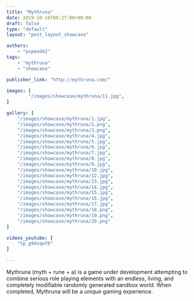 ```yaml
---
title: "Mythruna"
date: 2019-10-16T08:27:00+00:00
draft: false
type: "default"
layout: "post_layout_showcase"

authors:
    - "pspeed42"
tags:
    - "mythruna"
    - "showcase"

publisher_link: "http://mythruna.com/"

images: [
        "/images/showcase/mythruna/11.jpg",
]

gallery: [
    "/images/showcase/mythruna/1.jpg",
    "/images/showcase/mythruna/2.png",
    "/images/showcase/mythruna/3.png",
    "/images/showcase/mythruna/4.jpg",
    "/images/showcase/mythruna/5.jpg",
    "/images/showcase/mythruna/6.jpg",
    "/images/showcase/mythruna/7.jpg",
    "/images/showcase/mythruna/8.jpg",
    "/images/showcase/mythruna/9.jpg",
    "/images/showcase/mythruna/10.jpg",
    "/images/showcase/mythruna/12.jpg",
    "/images/showcase/mythruna/13.jpg",
    "/images/showcase/mythruna/14.jpg",
    "/images/showcase/mythruna/15.jpg",
    "/images/showcase/mythruna/16.jpg",
    "/images/showcase/mythruna/17.jpg",
    "/images/showcase/mythruna/18.png",
    "/images/showcase/mythruna/19.png",
    "/images/showcase/mythruna/20.png"
]

videos_youtube: [
    "tp_g9dvqwY0"
]

---
```


Mythruna (myth + rune + a) is a game under development attempting to combine serious role playing elements with an endless, living, and completely modifiable randomly generated sandbox world. When completed, Mythruna will be a unique gaming experience.